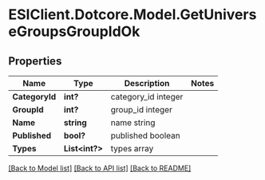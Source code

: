 # ESIClient.Dotcore.Model.GetUniverseGroupsGroupIdOk
## Properties

Name | Type | Description | Notes
------------ | ------------- | ------------- | -------------
**CategoryId** | **int?** | category_id integer | 
**GroupId** | **int?** | group_id integer | 
**Name** | **string** | name string | 
**Published** | **bool?** | published boolean | 
**Types** | **List&lt;int?&gt;** | types array | 

[[Back to Model list]](../README.md#documentation-for-models) [[Back to API list]](../README.md#documentation-for-api-endpoints) [[Back to README]](../README.md)

